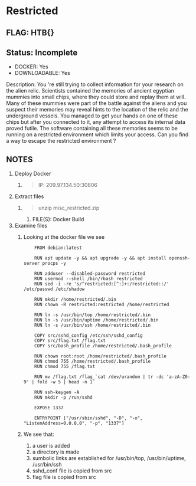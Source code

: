 # Restricted

## FLAG: HTB{}

## Status: Incomplete

+ DOCKER: Yes
+ DOWNLOADABLE: Yes

Description: You 're still trying to collect information for your research on the alien relic. Scientists contained the memories of ancient egyptian mummies into small chips, where they could store and replay them at will. Many of these mummies were part of the battle against the aliens and you suspect their memories may reveal hints to the location of the relic and the underground vessels. You managed to get your hands on one of these chips but after you connected to it, any attempt to access its internal data proved futile. The software containing all these memories seems to be running on a restricted environment which limits your access. Can you find a way to escape the restricted environment ?

## NOTES

1. Deploy Docker
   1. > IP: 209.97.134.50:30806
2. Extract files
   1. > unzip misc_restricted.zip
      1. FILE(S): Docker Build
3. Examine files
   1. Looking at the docker file we see

        ```docker
            FROM debian:latest

            RUN apt update -y && apt upgrade -y && apt install openssh-server procps -y

            RUN adduser --disabled-password restricted
            RUN usermod --shell /bin/rbash restricted
            RUN sed -i -re 's/^restricted:[^:]+:/restricted::/' /etc/passwd /etc/shadow

            RUN mkdir /home/restricted/.bin
            RUN chown -R restricted:restricted /home/restricted

            RUN ln -s /usr/bin/top /home/restricted/.bin
            RUN ln -s /usr/bin/uptime /home/restricted/.bin
            RUN ln -s /usr/bin/ssh /home/restricted/.bin

            COPY src/sshd_config /etc/ssh/sshd_config
            COPY src/flag.txt /flag.txt
            COPY src/bash_profile /home/restricted/.bash_profile

            RUN chown root:root /home/restricted/.bash_profile
            RUN chmod 755 /home/restricted/.bash_profile
            RUN chmod 755 /flag.txt

            RUN mv /flag.txt /flag_`cat /dev/urandom | tr -dc 'a-zA-Z0-9' | fold -w 5 | head -n 1`

            RUN ssh-keygen -A
            RUN mkdir -p /run/sshd

            EXPOSE 1337

            ENTRYPOINT ["/usr/sbin/sshd", "-D", "-o", "ListenAddress=0.0.0.0", "-p", "1337"]
        ```

   2. We see that:
      1. a user is added
      2. a directory is made
      3. sumbolic links are established for /usr/bin/top, /usr/bin/uptime, /usr/bin/ssh
      4. sshd_conf file is copied from src
      5. flag file is copied from src

